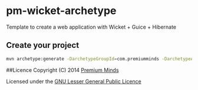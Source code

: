 pm-wicket-archetype
===================

Template to create a web application with Wicket + Guice + Hibernate

## Create your project

```bash
mvn archetype:generate -DarchetypeGroupId=com.premiumminds -DarchetypeArtifactId=pm-wicket-archetype
```

##Licence
Copyright (C) 2014 [Premium Minds](http://www.premium-minds.com/)

Licensed under the [GNU Lesser General Public Licence](http://www.gnu.org/licenses/lgpl.html)

